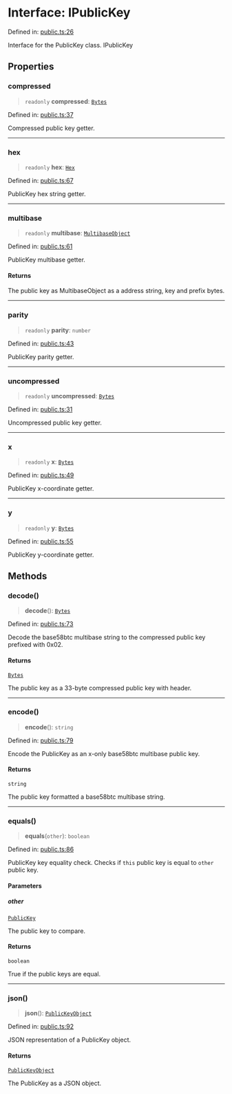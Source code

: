 # Interface: IPublicKey

Defined in: [public.ts:26](https://github.com/dcdpr/did-btcr2-js/blob/4a717493e735221d072999f212891939f4de3f23/packages/keypair/src/public.ts#L26)

Interface for the PublicKey class.
 IPublicKey

## Properties

### compressed

> `readonly` **compressed**: [`Bytes`](../../common/type-aliases/Bytes.md)

Defined in: [public.ts:37](https://github.com/dcdpr/did-btcr2-js/blob/4a717493e735221d072999f212891939f4de3f23/packages/keypair/src/public.ts#L37)

Compressed public key getter.

***

### hex

> `readonly` **hex**: [`Hex`](../../common/type-aliases/Hex.md)

Defined in: [public.ts:67](https://github.com/dcdpr/did-btcr2-js/blob/4a717493e735221d072999f212891939f4de3f23/packages/keypair/src/public.ts#L67)

PublicKey hex string getter.

***

### multibase

> `readonly` **multibase**: [`MultibaseObject`](../../common/type-aliases/MultibaseObject.md)

Defined in: [public.ts:61](https://github.com/dcdpr/did-btcr2-js/blob/4a717493e735221d072999f212891939f4de3f23/packages/keypair/src/public.ts#L61)

PublicKey multibase getter.

#### Returns

The public key as MultibaseObject as a address string, key and prefix bytes.

***

### parity

> `readonly` **parity**: `number`

Defined in: [public.ts:43](https://github.com/dcdpr/did-btcr2-js/blob/4a717493e735221d072999f212891939f4de3f23/packages/keypair/src/public.ts#L43)

PublicKey parity getter.

***

### uncompressed

> `readonly` **uncompressed**: [`Bytes`](../../common/type-aliases/Bytes.md)

Defined in: [public.ts:31](https://github.com/dcdpr/did-btcr2-js/blob/4a717493e735221d072999f212891939f4de3f23/packages/keypair/src/public.ts#L31)

Uncompressed public key getter.

***

### x

> `readonly` **x**: [`Bytes`](../../common/type-aliases/Bytes.md)

Defined in: [public.ts:49](https://github.com/dcdpr/did-btcr2-js/blob/4a717493e735221d072999f212891939f4de3f23/packages/keypair/src/public.ts#L49)

PublicKey x-coordinate getter.

***

### y

> `readonly` **y**: [`Bytes`](../../common/type-aliases/Bytes.md)

Defined in: [public.ts:55](https://github.com/dcdpr/did-btcr2-js/blob/4a717493e735221d072999f212891939f4de3f23/packages/keypair/src/public.ts#L55)

PublicKey y-coordinate getter.

## Methods

### decode()

> **decode**(): [`Bytes`](../../common/type-aliases/Bytes.md)

Defined in: [public.ts:73](https://github.com/dcdpr/did-btcr2-js/blob/4a717493e735221d072999f212891939f4de3f23/packages/keypair/src/public.ts#L73)

Decode the base58btc multibase string to the compressed public key prefixed with 0x02.

#### Returns

[`Bytes`](../../common/type-aliases/Bytes.md)

The public key as a 33-byte compressed public key with header.

***

### encode()

> **encode**(): `string`

Defined in: [public.ts:79](https://github.com/dcdpr/did-btcr2-js/blob/4a717493e735221d072999f212891939f4de3f23/packages/keypair/src/public.ts#L79)

Encode the PublicKey as an x-only base58btc multibase public key.

#### Returns

`string`

The public key formatted a base58btc multibase string.

***

### equals()

> **equals**(`other`): `boolean`

Defined in: [public.ts:86](https://github.com/dcdpr/did-btcr2-js/blob/4a717493e735221d072999f212891939f4de3f23/packages/keypair/src/public.ts#L86)

PublicKey key equality check. Checks if `this` public key is equal to `other` public key.

#### Parameters

##### other

[`PublicKey`](../classes/PublicKey.md)

The public key to compare.

#### Returns

`boolean`

True if the public keys are equal.

***

### json()

> **json**(): [`PublicKeyObject`](../../common/type-aliases/PublicKeyObject.md)

Defined in: [public.ts:92](https://github.com/dcdpr/did-btcr2-js/blob/4a717493e735221d072999f212891939f4de3f23/packages/keypair/src/public.ts#L92)

JSON representation of a PublicKey object.

#### Returns

[`PublicKeyObject`](../../common/type-aliases/PublicKeyObject.md)

The PublicKey as a JSON object.
